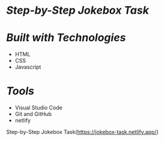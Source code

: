 
# **_Step-by-Step Jokebox Task_**

# **_Built with Technologies_**

+ HTML
+ CSS
+ Javascript


# **_Tools_**

+ Visual Studio Code
+ Git and GitHub
+ netlify

 Step-by-Step Jokebox Task(https://jokebox-task.netlify.app/)


